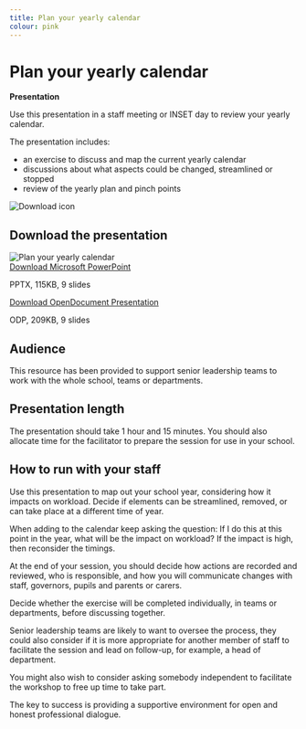 ```yaml
---
title: Plan your yearly calendar
colour: pink
---
```


# Plan your yearly calendar

<strong class="govuk-tag">Presentation</strong>

Use this presentation in a staff meeting or INSET day to review your yearly
calendar.

The presentation includes:

- an exercise to discuss and map the current yearly calendar
- discussions about what aspects could be changed, streamlined or stopped
- review of the yearly plan and pinch points

<div class="info-box">
  <div class="info-box__corner">
    <img src="/assets/images/download-icon.svg" alt="Download icon">
  </div>
  <h2 class="govuk-heading-m">
    Download the presentation
  </h2>
  <div class="govuk-grid-row info-box__download-content">
    <div class="govuk-grid-column-one-half">
      <img src="/assets/images/identify--plan-your-yearly-calendar.jpg" alt="Plan your yearly calendar" class="dfe-file-preview-image">
    </div>
    <div class="govuk-grid-column-one-half">
      <a class="govuk-body" href="<%= @base_url %>/assets/files/Plan your yearly calendar.pptx">
        Download Microsoft PowerPoint
      </a>
      <p>
        PPTX, 115KB, 9 slides
      </p>
      <a class="govuk-body" href="<%= @base_url %>/assets/files/Plan your yearly calendar.odp">
        Download OpenDocument Presentation
      </a>
      <p>
        ODP, 209KB, 9 slides
      </p>
    </div>
  </div>
</div>

## Audience

This resource has been provided to support senior leadership teams to work with
the whole school, teams or departments.

## Presentation length

The presentation should take 1 hour and 15 minutes. You should also allocate
time for the facilitator to prepare the session for use in your school.

## How to run with your staff

Use this presentation to map out your school year, considering how it impacts on
workload. Decide if elements can be streamlined, removed, or can take place at a
different time of year.

When adding to the calendar keep asking the question: If I do this at this point
in the year, what will be the impact on workload? If the impact is high, then
reconsider the timings.

At the end of your session, you should decide how actions are recorded and
reviewed, who is responsible, and how you will communicate changes with staff,
governors, pupils and parents or carers.

Decide whether the exercise will be completed individually, in teams or
departments, before discussing together.

Senior leadership teams are likely to want to oversee the process, they could
also consider if it is more appropriate for another member of staff to
facilitate the session and lead on follow-up, for example, a head of department.

You might also wish to consider asking somebody independent to facilitate the
workshop to free up time to take part.

The key to success is providing a supportive environment for open and honest
professional dialogue.
